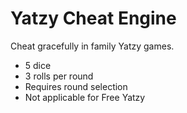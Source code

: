 # Yatzy Cheat Engine

Cheat gracefully in family Yatzy games.

- 5 dice
- 3 rolls per round
- Requires round selection
- Not applicable for Free Yatzy
